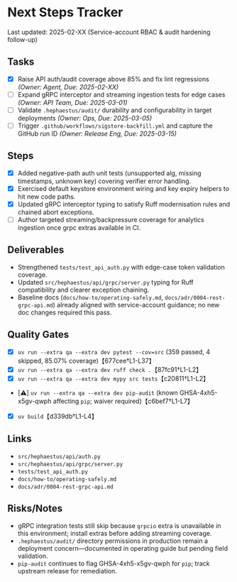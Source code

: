 # Next Steps Tracker

Last updated: 2025-02-XX (Service-account RBAC & audit hardening follow-up)

## Tasks

- [x] Raise API auth/audit coverage above 85% and fix lint regressions _(Owner: Agent, Due: 2025-02-XX)_
- [ ] Expand gRPC interceptor and streaming ingestion tests for edge cases _(Owner: API Team, Due: 2025-03-01)_
- [ ] Validate `.hephaestus/audit/` durability and configurability in target deployments _(Owner: Ops, Due: 2025-03-05)_
- [ ] Trigger `.github/workflows/sigstore-backfill.yml` and capture the GitHub run ID _(Owner: Release Eng, Due: 2025-03-15)_

## Steps

- [x] Added negative-path auth unit tests (unsupported alg, missing timestamps, unknown key) covering verifier error handling.
- [x] Exercised default keystore environment wiring and key expiry helpers to hit new code paths.
- [x] Updated gRPC interceptor typing to satisfy Ruff modernisation rules and chained abort exceptions.
- [ ] Author targeted streaming/backpressure coverage for analytics ingestion once grpc extras available in CI.

## Deliverables

- Strengthened `tests/test_api_auth.py` with edge-case token validation coverage.
- Updated `src/hephaestus/api/grpc/server.py` typing for Ruff compatibility and clearer exception chaining.
- Baseline docs (`docs/how-to/operating-safely.md`, `docs/adr/0004-rest-grpc-api.md`) already aligned with service-account guidance; no new doc changes required this pass.

## Quality Gates

- [x] `uv run --extra qa --extra dev pytest --cov=src` (359 passed, 4 skipped, 85.07% coverage)【677cee†L1-L37】
- [x] `uv run --extra qa --extra dev ruff check .`【87fc91†L1-L2】
- [x] `uv run --extra qa --extra dev mypy src tests`【c20811†L1-L2】
- [⚠️] `uv run --extra qa --extra dev pip-audit` (known GHSA-4xh5-x5gv-qwph affecting `pip`; waiver required)【c6bef7†L1-L7】
- [x] `uv build`【d339db†L1-L4】

## Links

- `src/hephaestus/api/auth.py`
- `src/hephaestus/api/grpc/server.py`
- `tests/test_api_auth.py`
- `docs/how-to/operating-safely.md`
- `docs/adr/0004-rest-grpc-api.md`

## Risks/Notes

- gRPC integration tests still skip because `grpcio` extra is unavailable in this environment; install extras before adding streaming coverage.
- `.hephaestus/audit/` directory permissions in production remain a deployment concern—documented in operating guide but pending field validation.
- `pip-audit` continues to flag GHSA-4xh5-x5gv-qwph for `pip`; track upstream release for remediation.
